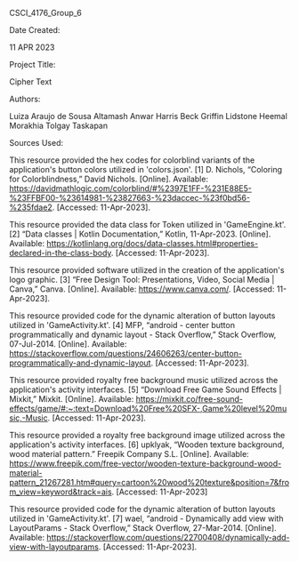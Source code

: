 CSCI_4176_Group_6

Date Created: 

11 APR 2023

Project Title:

Cipher Text

Authors:

Luiza Araujo de Sousa
Altamash Anwar
Harris Beck
Griffin Lidstone
Heemal Morakhia
Tolgay Taskapan

Sources Used:

This resource provided the hex codes for colorblind variants of the application's button colors utilized in 'colors.json'.
[1] D. Nichols, “Coloring for Colorblindness,” David Nichols. [Online]. Available: https://davidmathlogic.com/colorblind/#%2397E1FF-%231E88E5-%23FFBF00-%23614981-%23827663-%23daccec-%23f0bd56-%235fdae2. [Accessed: 11-Apr-2023]. 

This resource provided the data class for Token utilized in 'GameEngine.kt'.
[2] “Data classes | Kotlin Documentation,” Kotlin, 11-Apr-2023. [Online]. Available: https://kotlinlang.org/docs/data-classes.html#properties-declared-in-the-class-body. [Accessed: 11-Apr-2023]. 

This resource provided software utilized in the creation of the application's logo graphic.
[3] “Free Design Tool: Presentations, Video, Social Media | Canva,” Canva. [Online]. Available: https://www.canva.com/. [Accessed: 11-Apr-2023]. 

This resource provided code for the dynamic alteration of button layouts utilized in 'GameActivity.kt'.
[4] MFP, “android - center button programmatically and dynamic layout - Stack Overflow,” Stack Overflow, 07-Jul-2014. [Online]. Available: https://stackoverflow.com/questions/24606263/center-button-programmatically-and-dynamic-layout. [Accessed: 11-Apr-2023]. 

This resource provided royalty free background music utilized across the application's activity interfaces.
[5] “Download Free Game Sound Effects | Mixkit,” Mixkit. [Online]. Available: https://mixkit.co/free-sound-effects/game/#:~:text=Download%20Free%20SFX-,Game%20level%20music,-Music. [Accessed: 11-Apr-2023]. 

This resource provided a royalty free background image utilized across the application's activity interfaces.
[6] upklyak, “Wooden texture background, wood material pattern.” Freepik Company S.L. [Online]. Available: https://www.freepik.com/free-vector/wooden-texture-background-wood-material-pattern_21267281.htm#query=cartoon%20wood%20texture&position=7&from_view=keyword&track=ais. [Accessed: 11-Apr-2023]

This resource provided code for the dynamic alteration of button layouts utilized in 'GameActivity.kt'.
[7] wael, “android - Dynamically add view with LayoutParams - Stack Overflow,” Stack Overflow, 27-Mar-2014. [Online]. Available: https://stackoverflow.com/questions/22700408/dynamically-add-view-with-layoutparams. [Accessed: 11-Apr-2023]. 
